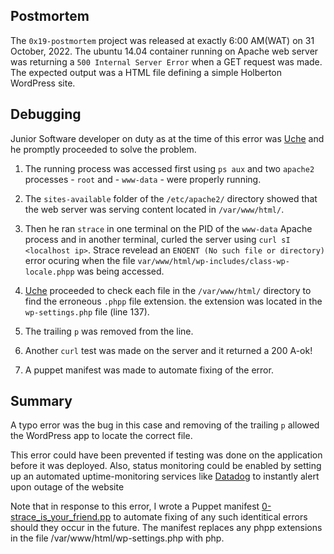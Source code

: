## Postmortem

The `0x19-postmortem` project was released at exactly 6:00 AM(WAT) on 31 October, 2022. The ubuntu 14.04 container running on Apache web server was returning a `500 Internal Server Error` when a GET request was made. The expected output was a HTML file defining a simple Holberton WordPress site.
## Debugging

Junior Software developer on duty as at the time of this error was [Uche](https://github.com/Kinguche2) and he promptly proceeded to solve the problem.

1. The running process was accessed first using `ps aux` and two `apache2` processes - `root` and - `www-data` - were properly running.

2. The `sites-available` folder of the `/etc/apache2/` directory showed that the web server was serving content located in `/var/www/html/`.

3. Then he ran `strace` in one terminal on the PID of the `www-data` Apache process and in another terminal, curled the server using `curl sI <localhost ip>`. Strace revelead an `ENOENT (No such file or directory)` error ocuring when the file `var/www/html/wp-includes/class-wp-locale.phpp` was being accessed.

4. [Uche](https://github.com/Kinguche2) proceeded to check each file in the `/var/www/html/` directory to find the erroneous `.phpp` file extension. the extension was located in the `wp-settings.php` file (line 137).

5. The trailing `p` was removed from the line.

6. Another `curl` test was made on the server and it returned a 200 A-ok!

7. A puppet manifest was made to automate fixing of the error.

## Summary

A typo error was the bug in this case and removing of the trailing `p` allowed the WordPress app to locate the correct file.

This error could have been prevented if testing was done on the application before it was deployed. Also, status monitoring could be enabled by setting up an automated uptime-monitoring services like [Datadog](https://www.datadoghq.com/) to instantly alert upon outage of the website

Note that in response to this error, I wrote a Puppet manifest [0-strace_is_your_friend.pp](https://github.com/kinguche2/alx-system_engineering-devops/0x17-web_stack_debugging_3/0-strace_is_your_friend.pp) to automate fixing of any such identitical errors should they occur in the future. The manifest replaces any phpp extensions in the file /var/www/html/wp-settings.php with php.
